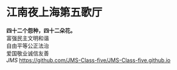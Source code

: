 # 江南夜上海第五歌厅
**四十二个怨种，四十二朵花。**\
富强民主文明和谐\
自由平等公正法治\
爱国敬业诚信友善\
_JMS_
https://github.com/JMS-Class-five/JMS-Class-five.github.io
